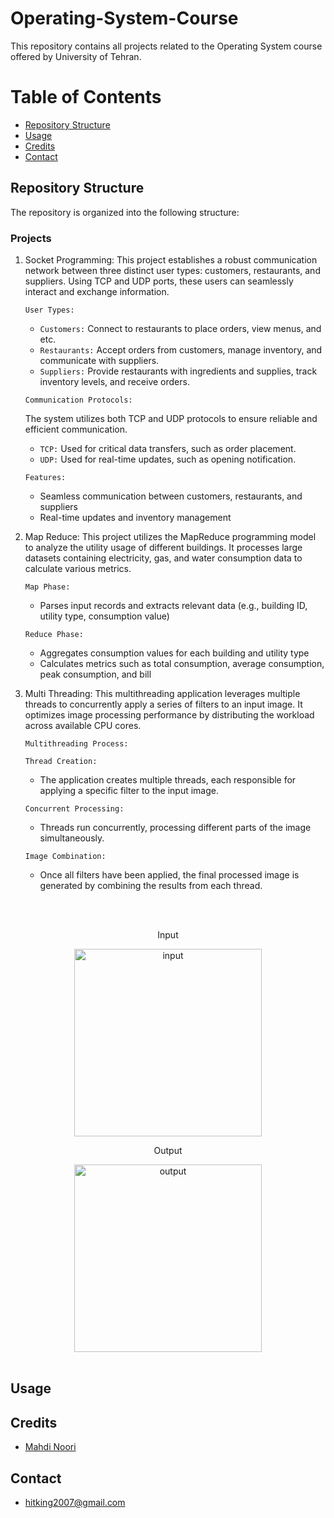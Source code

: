 # Operating-System-Course

This repository contains all projects related to the Operating System course offered by University of Tehran.

# Table of Contents

- [Repository Structure](#repository-structure)
- [Usage](#usage)
- [Credits](#credits)
- [Contact](#contact)

## Repository Structure

The repository is organized into the following structure:

### Projects

1. Socket Programming: This project establishes a robust communication network between three distinct user types: customers, restaurants, and suppliers. Using TCP and UDP ports, these users can seamlessly interact and exchange information.

    `User Types:`

    * `Customers:` Connect to restaurants to place orders, view menus, and etc.
    * `Restaurants:` Accept orders from customers, manage inventory, and communicate with suppliers.
    * `Suppliers:` Provide restaurants with ingredients and supplies, track inventory levels, and receive orders.

    `Communication Protocols:`

    The system utilizes both TCP and UDP protocols to ensure reliable and efficient communication.

    * `TCP:` Used for critical data transfers, such as order placement.
    * `UDP:` Used for real-time updates, such as opening notification.

    `Features:`

    * Seamless communication between customers, restaurants, and suppliers
    * Real-time updates and inventory management

2. Map Reduce: This project utilizes the MapReduce programming model to analyze the utility usage of different buildings. It processes large datasets containing electricity, gas, and water consumption data to calculate various metrics.

    `Map Phase:`
    * Parses input records and extracts relevant data (e.g., building ID, utility type, consumption value)

    `Reduce Phase:`
    * Aggregates consumption values for each building and utility type
    * Calculates metrics such as total consumption, average consumption, peak consumption, and bill

3. Multi Threading: This multithreading application leverages multiple threads to concurrently apply a series of filters to an input image. It optimizes image processing performance by distributing the workload across available CPU cores.


    `Multithreading Process:`

    `Thread Creation:`
    * The application creates multiple threads, each responsible for applying a specific filter to the input image.

    `Concurrent Processing:`
    * Threads run concurrently, processing different parts of the image simultaneously.

    `Image Combination:`
    * Once all filters have been applied, the final processed image is generated by combining the results from each thread.

<br><br>

<div align="center">
    <p> Input </p>
    <img src="./Multi\ Threading/assets/test.bmp" alt="input" height="300">
</div>
<div align="center">
    <p> Output </p>
    <img src="./Multi\ Threading/outputs/parallel-output.bmp" alt="output" height="300">
</div>
<br>

## Usage


## Credits

- [Mahdi Noori](https://github.com/MahdiNoori2003)

## Contact

- [hitking2007@gmail.com]()

